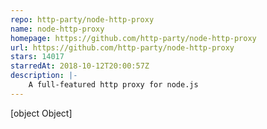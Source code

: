 ```yaml
---
repo: http-party/node-http-proxy
name: node-http-proxy
homepage: https://github.com/http-party/node-http-proxy
url: https://github.com/http-party/node-http-proxy
stars: 14017
starredAt: 2018-10-12T20:00:57Z
description: |-
    A full-featured http proxy for node.js
---
```


[object Object]
